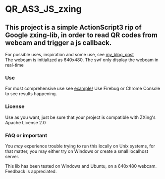 # QR_AS3_JS_zxing

## This project is a simple ActionScript3 rip of Google zxing-lib, in order to read QR codes from webcam and trigger a js callback.  
  
For possible uses, inspiration and some use, see [my_blog_post](http://fabianosoriani.wordpress.com/2012/02/02/read-qr-code-from-javascript-and-webcam/)  
The webcam is initialized as 640x480. The swf only display the webcam in real-time  


### Use

For most comprehensive use see [example/](https://github.com/flockonus/QR_AS3_JS_zxing/tree/master/example)
Use Firebug or Chrome Console to see results happening.


### License

Use as you want, just be sure that your project is compatible with ZXing's Apache License 2.0


### FAQ or important

You _may_ experience trouble trying to run this locally on Unix systems, for that matter, you may either try on Windows or create a small localhost server.

This lib has been tested on Windows and Ubuntu, on a 640x480 webcam. Feedback is appreciated.
